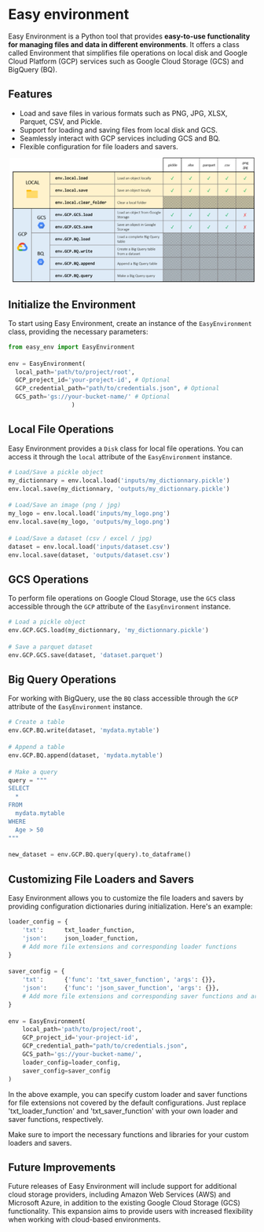 # Easy environment

Easy Environment is a Python tool that provides **easy-to-use functionality for managing files and data in different environments**. It offers a class called Environment that simplifies file operations on local disk and Google Cloud Platform (GCP) services such as Google Cloud Storage (GCS) and BigQuery (BQ).

## Features

* Load and save files in various formats such as PNG, JPG, XLSX, Parquet, CSV, and Pickle.
* Support for loading and saving files from local disk and GCS.
* Seamlessly interact with GCP services including GCS and BQ.
* Flexible configuration for file loaders and savers.

<p align="center">
  <img src="img/table_support.png" alt="drawing" width="500"/>
</p>

## Initialize the Environment

To start using Easy Environment, create an instance of the `EasyEnvironment` class, providing the necessary parameters:

```python
from easy_env import EasyEnvironment

env = EasyEnvironment(
  local_path='path/to/project/root',
  GCP_project_id='your-project-id', # Optional
  GCP_credential_path="path/to/credentials.json", # Optional
  GCS_path='gs://your-bucket-name/' # Optional
                  )
```

## Local File Operations

Easy Environment provides a `Disk` class for local file operations. You can access it through the `local` attribute of the `EasyEnvironment` instance.

```python
# Load/Save a pickle object
my_dictionnary = env.local.load('inputs/my_dictionnary.pickle')
env.local.save(my_dictionnary, 'outputs/my_dictionnary.pickle')

# Load/Save an image (png / jpg)
my_logo = env.local.load('inputs/my_logo.png')
env.local.save(my_logo, 'outputs/my_logo.png')

# Load/Save a dataset (csv / excel / jpg)
dataset = env.local.load('inputs/dataset.csv')
env.local.save(dataset, 'outputs/dataset.csv')
```

## GCS Operations

To perform file operations on Google Cloud Storage, use the `GCS` class accessible through the `GCP` attribute of the `EasyEnvironment` instance.

```python
# Load a pickle object
env.GCP.GCS.load(my_dictionnary, 'my_dictionnary.pickle')

# Save a parquet dataset
env.GCP.GCS.save(dataset, 'dataset.parquet')
```

## Big Query Operations

For working with BigQuery, use the `BQ` class accessible through the `GCP` attribute of the `EasyEnvironment` instance.

```python
# Create a table
env.GCP.BQ.write(dataset, 'mydata.mytable')

# Append a table
env.GCP.BQ.append(dataset, 'mydata.mytable')

# Make a query
query = """
SELECT 
  *
FROM 
  mydata.mytable
WHERE 
  Age > 50
"""

new_dataset = env.GCP.BQ.query(query).to_dataframe()
```

## Customizing File Loaders and Savers

Easy Environment allows you to customize the file loaders and savers by providing configuration dictionaries during initialization. Here's an example:

```python
loader_config = {
    'txt':      txt_loader_function,
    'json':     json_loader_function,
    # Add more file extensions and corresponding loader functions
}

saver_config = {
    'txt':      {'func': 'txt_saver_function', 'args': {}},
    'json':     {'func': 'json_saver_function', 'args': {}},
    # Add more file extensions and corresponding saver functions and arguments
}

env = EasyEnvironment(
    local_path='path/to/project/root',
    GCP_project_id='your-project-id',
    GCP_credential_path="path/to/credentials.json",
    GCS_path='gs://your-bucket-name/',
    loader_config=loader_config,
    saver_config=saver_config
)
```

In the above example, you can specify custom loader and saver functions for file extensions not covered by the default configurations. Just replace 'txt_loader_function' and 'txt_saver_function' with your own loader and saver functions, respectively.

Make sure to import the necessary functions and libraries for your custom loaders and savers.

## Future Improvements

Future releases of Easy Environment will include support for additional cloud storage providers, including Amazon Web Services (AWS) and Microsoft Azure, in addition to the existing Google Cloud Storage (GCS) functionality. This expansion aims to provide users with increased flexibility when working with cloud-based environments.